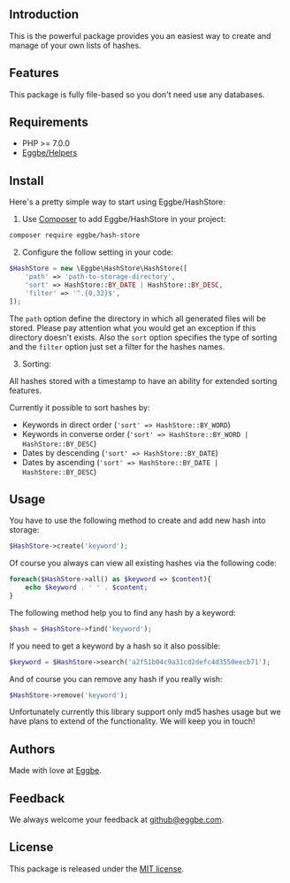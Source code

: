 ## Introduction
This is the powerful package provides you an easiest way to create and manage of your own lists of hashes.   


## Features
This package is fully file-based so you don't need use any databases. 


## Requirements
* PHP >= 7.0.0
* [Eggbe/Helpers](https://github.com/eggbe/helpers)


## Install
Here's a pretty simple way to start using Eggbe/HashStore:

1. Use [Composer](http://getcomposer.org) to add Eggbe/HashStore in your project: 

```bash
composer require eggbe/hash-store
```

2. Configure the follow setting in your code:

```php
$HashStore = new \Eggbe\HashStore\HashStore([
	'path' => 'path-to-storage-directory',
	'sort' => HashStore::BY_DATE | HashStore::BY_DESC,
	'filter' => '^.{0,32}$',
]);
```

The `path` option define the directory in which all generated files will be stored. Please pay attention what you would get an exception if this directory doesn't exists.
Also the `sort` option specifies the type of sorting and the `filter` option just set a filter for the hashes names.     

3. Sorting:

All hashes stored with a timestamp to have an ability for extended sorting features.

Currently it possible to sort hashes by: 
* Keywords in direct order (`'sort' => HashStore::BY_WORD`)
* Keywords in converse order (`'sort' => HashStore::BY_WORD | HashStore::BY_DESC`) 
* Dates by descending (`'sort' => HashStore::BY_DATE`)
* Dates by ascending (`'sort' => HashStore::BY_DATE | HashStore::BY_DESC`) 


## Usage
You have to use the following method to create and add new hash into storage: 

```php
$HashStore->create('keyword');
```
 
Of course you always can view all existing hashes via the following code: 

```php
foreach($HashStore->all() as $keyword => $content){
	echo $keyword . ' ' . $content;
}  
```

The following method help you to find any hash by a keyword:

```php
$hash = $HashStore->find('keyword');
```

If you need to get a keyword by a hash so it also possible:

```php
$keyword = $HashStore->search('a2f51b04c9a31cd2defc4d3550eecb71');
```

And of course you can remove any hash if you really wish:

```php
$HashStore->remove('keyword');
```

Unfortunately currently this library support only md5 hashes usage but we have plans to extend of the functionality. We will keep you in touch!


## Authors
Made with love at [Eggbe](http://eggbe.com).


## Feedback 
We always welcome your feedback at [github@eggbe.com](mailto:github@eggbe.com).


## License
This package is released under the [MIT license](https://github.com/eggbe/hash-store/blob/master/LICENSE).
